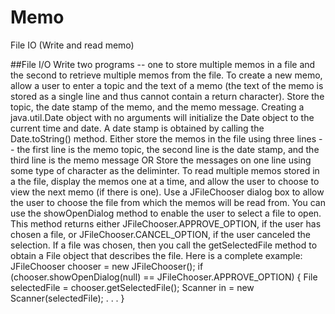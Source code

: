 # Memo
File IO (Write and read memo)

##File I/O 
    Write two programs -- one to store multiple memos in a file and the second to retrieve multiple memos from the file.
    To create a new memo, allow a user to enter a topic and the text of a memo (the text of the memo is stored as a single line and thus cannot contain a return character). Store the topic, the date stamp of the memo, and the memo message.
    Creating a java.util.Date object with no arguments will initialize the Date object to the current time and date. A date stamp is obtained by calling the Date.toString() method.
    Either store the memos in the file using three lines -- the first line is the memo topic, the second line is the date stamp, and the third line is the memo message 
    OR
    Store the messages on one line using some type of character as the deliminter.
    To read multiple memos stored in a the file, display the memos one at a time, and allow the user to choose to view the next memo (if there is one).
    Use a JFileChooser dialog box to allow the user to choose the file from which the memos will be read from.
    You can use the showOpenDialog method to enable the user to select a file to open. This method returns either JFileChooser.APPROVE_OPTION, if the user has chosen a file, or JFileChooser.CANCEL_OPTION, if the user canceled the selection.
    If a file was chosen, then you call the getSelectedFile method to obtain a File object that describes the file. Here is a complete example:
    JFileChooser chooser = new JFileChooser();
    if (chooser.showOpenDialog(null) == JFileChooser.APPROVE_OPTION)
    {
       File selectedFile = chooser.getSelectedFile();
       Scanner in = new Scanner(selectedFile);
       . . .
    }
